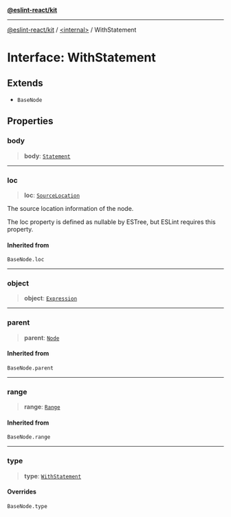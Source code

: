 [**@eslint-react/kit**](../../README.md)

***

[@eslint-react/kit](../../README.md) / [\<internal\>](../README.md) / WithStatement

# Interface: WithStatement

## Extends

- `BaseNode`

## Properties

### body

> **body**: [`Statement`](../type-aliases/Statement.md)

***

### loc

> **loc**: [`SourceLocation`](SourceLocation.md)

The source location information of the node.

The loc property is defined as nullable by ESTree, but ESLint requires this property.

#### Inherited from

`BaseNode.loc`

***

### object

> **object**: [`Expression`](../type-aliases/Expression.md)

***

### parent

> **parent**: [`Node`](../type-aliases/Node.md)

#### Inherited from

`BaseNode.parent`

***

### range

> **range**: [`Range`](../type-aliases/Range.md)

#### Inherited from

`BaseNode.range`

***

### type

> **type**: [`WithStatement`](../README.md#withstatement)

#### Overrides

`BaseNode.type`
